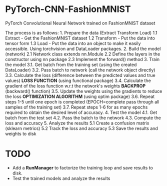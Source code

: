 # PyTorch-CNN-FashionMNIST
PyTorch Convolutional Neural Network trained on FashionMNIST dataset

The process is as follows:
    1. Prepare the data (Extract Transform Load)
        1.1 Extract - Get the FashionMNIST dataset
        1.2 Transform - Put the data into tensor form
        1.3 Load - Put the data into an object to make it easily accessible. Using torchvision and DataLoader packages.
    2. Build the model (network)
        2.1 Network class extends nn.Module
        2.2 Define the layers in the constructor using nn package
        2.3 Implement the forward() method
    3. Train the model
        3.1. Get batch from the training set (using the created DataLoader)
        3.2. Pass batch to network (call the network object directly)
        3.3. Calculate the loss (difference between the predicted values and true values) **LOSS FUNCTION** (using functional package)
        3.4. Calculate the gradient of the loss function w.r.t the network's weights **BACKPROP** (backward() function)
        3.5. Update the weights using the gradients to reduce the loss **OPTIMIZATION ALGORITHM** (using optim package)
        3.6. Repeat steps 1-5 until one epoch is completed (EPOCH=complete pass through all samples of the training set)
        3.7. Repeat steps 1-6 for as many epochs required to obtain the desired level of accuracy.
    4. Test the model
        4.1. Get batch from the test set
        4.2. Pass the batch to the network
        4.3. Compute the loss and accuracy
    5. Analyze the results
        5.1 Create a confusion matrix (sklearn metrics)
        5.2 Track the loss and accuracy
        5.3 Save the results and weights to disk

# TODO
- Add a **RunManager** to factorize the training loop and save results to disk. 
- Test the trained models and analyze the results